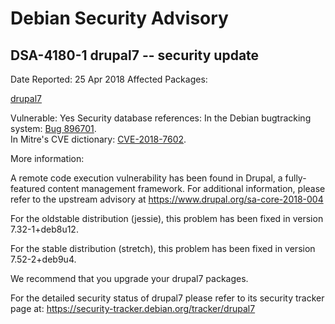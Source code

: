 
Debian Security Advisory
========================


DSA-4180-1 drupal7 -- security update
-------------------------------------



Date Reported:
25 Apr 2018
Affected Packages:

[drupal7](https://packages.debian.org/src:drupal7)

Vulnerable:
Yes
Security database references:
In the Debian bugtracking system: [Bug 896701](https://bugs.debian.org/cgi-bin/bugreport.cgi?bug=896701).  
In Mitre's CVE dictionary: [CVE-2018-7602](https://security-tracker.debian.org/tracker/CVE-2018-7602).  

More information:

A remote code execution vulnerability has been found in Drupal, a
fully-featured content management framework. For additional information,
please refer to the upstream advisory at
<https://www.drupal.org/sa-core-2018-004>


For the oldstable distribution (jessie), this problem has been fixed
in version 7.32-1+deb8u12.


For the stable distribution (stretch), this problem has been fixed in
version 7.52-2+deb9u4.


We recommend that you upgrade your drupal7 packages.


For the detailed security status of drupal7 please refer to its security
tracker page at:
<https://security-tracker.debian.org/tracker/drupal7>






